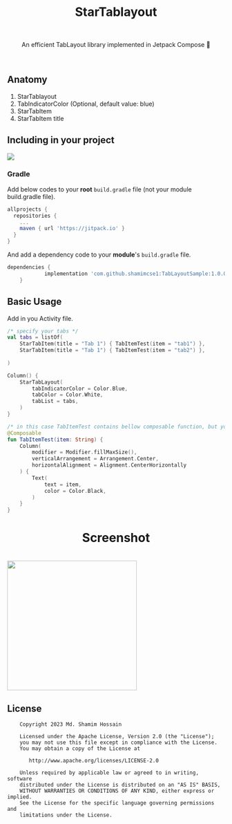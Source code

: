 <h1 align="center">StarTablayout</h1><br/>
<p align="center"> 
An efficient TabLayout library implemented in Jetpack Compose 🚀
</p>
<br/>

<p align="center">
  
</p>

## Anatomy

1. StarTablayout
2. TabIndicatorColor (Optional, default value: blue)
3. StarTabItem
4. StarTabItem title

## Including in your project
[![](https://jitpack.io/v/shamimcse1/TabLayoutSample.svg)](https://jitpack.io/#shamimcse1/TabLayoutSample)

### Gradle
Add below codes to your **root** `build.gradle` file (not your module build.gradle file).
```gradle
allprojects {
  repositories {
    ...
    maven { url 'https://jitpack.io' }
  }
}
```
And add a dependency code to your **module**'s `build.gradle` file.
```gradle
dependencies {
	        implementation 'com.github.shamimcse1:TabLayoutSample:1.0.0'
	}
```

## Basic Usage
Add in you Activity file.

```kotlin
/* specify your tabs */
val tabs = listOf(
    StarTabItem(title = "Tab 1") { TabItemTest(item = "tab1") },
    StarTabItem(title = "Tab 1") { TabItemTest(item = "tab2") },
  
)

Column() {
    StarTabLayout(
        tabIndicatorColor = Color.Blue,
        tabColor = Color.White,
        tabList = tabs,
    )
}

/* in this case TabItemTest contains bellow composable function, but you can pass your functions */
@Composable
fun TabItemTest(item: String) {
    Column(
        modifier = Modifier.fillMaxSize(),
        verticalArrangement = Arrangement.Center,
        horizontalAlignment = Alignment.CenterHorizontally
    ) {
        Text(
            text = item,
            color = Color.Black,
        )
    }
}
```
<h1 align="center">Screenshot</h1>
<br/>

<img src="https://github.com/shamimcse1/TabLayoutSample/blob/master/test.gif"  width="300">



## License
```
    Copyright 2023 Md. Shamim Hossain

    Licensed under the Apache License, Version 2.0 (the "License");
    you may not use this file except in compliance with the License.
    You may obtain a copy of the License at

       http://www.apache.org/licenses/LICENSE-2.0

    Unless required by applicable law or agreed to in writing, software
    distributed under the License is distributed on an "AS IS" BASIS,
    WITHOUT WARRANTIES OR CONDITIONS OF ANY KIND, either express or implied.
    See the License for the specific language governing permissions and
    limitations under the License.

```

